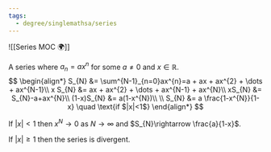 ```yaml
---
tags:
  - degree/singlemathsa/series
---
```

![[Series MOC 🌍]]

A series where $a_{n} = a x^{n}$ for some $a\ne 0$ and $x\in\mathbb{R}$.
$$
\begin{align*}
S_{N} &= \sum^{N-1}_{n=0}ax^{n}=a + ax + ax^{2} + \dots + ax^{N-1}\\
x S_{N} &= ax + ax^{2} + \dots + ax^{N-1} + ax^{N}\\
xS_{N} &= S_{N}-a+ax^{N}\\
(1-x)S_{N} &= a(1-x^{N})\\
\\
S_{N} &= a \frac{1-x^{N}}{1-x} \quad \text{if $|x|<1$}
\end{align*}
$$

If $|x|<1$ then $x^{N}\rightarrow 0$ as $N \rightarrow \infty$ and $S_{N}\rightarrow \frac{a}{1-x}$.

If $|x|\ge 1$ then the series is divergent.